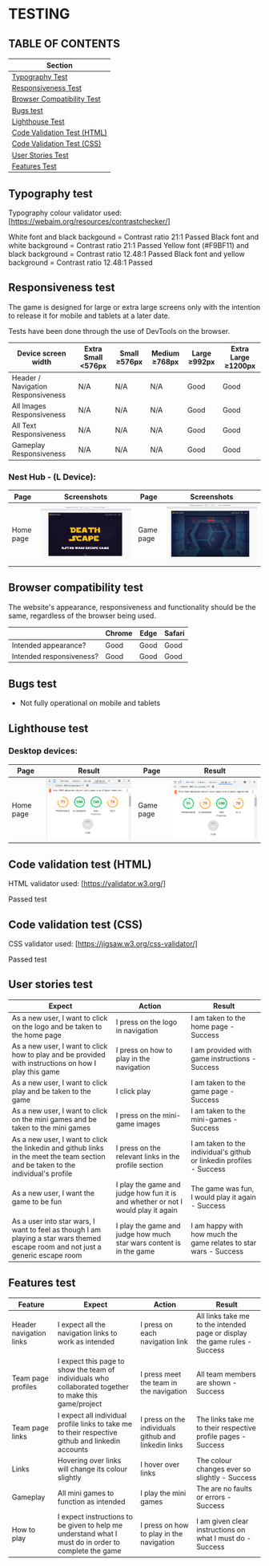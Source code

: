 # TESTING

## TABLE OF CONTENTS
| Section |
| --- |
| [Typography Test](#typography-test) |
| [Responsiveness Test](#responsiveness-test) |
| [Browser Compatibility Test](#browser-compatibility-test) |
| [Bugs test](#bugs-test) |
| [Lighthouse Test](#lighthouse-test) |
| [Code Validation Test (HTML)](#code-validation-test-html) |
| [Code Validation Test (CSS)](#code-validation-test-css) |
| [User Stories Test](#user-stories-test) |
| [Features Test](#features-test) |

## Typography test
Typography colour validator used: [https://webaim.org/resources/contrastchecker/]

White font and black backgound = Contrast ratio 21:1 Passed
Black font and white background = Contrast ratio 21:1 Passed
Yellow font (#F9BF11) and black background = Contrast ratio 12.48:1 Passed
Black font and yellow background = Contrast ratio 12.48:1 Passed

## Responsiveness test
The game is designed for large or extra large screens only with the intention to release it for mobile and tablets at a later date.

Tests have been done through the use of DevTools on the browser.

| Device screen width | Extra Small <576px | Small ≥576px | Medium ≥768px | Large ≥992px | Extra Large ≥1200px |
| --- | --- | --- | --- | --- | --- |
| Header / Navigation Responsiveness | N/A | N/A | N/A | Good | Good |
| All Images Responsiveness | N/A | N/A | N/A | Good | Good |
| All Text Responsiveness | N/A | N/A | N/A | Good | Good |
| Gameplay Responsiveness | N/A | N/A | N/A | Good | Good |

### Nest Hub - (L Device):
| Page | Screenshots | Page | Screenshots |
| --- | --- | --- | --- |
| Home page | ![nest-hub-home](docs/wireframes-and-testing/next-hub-home.png) | Game page | ![nest-hub-game](docs/wireframes-and-testing/next-hub-game.png) |

## Browser compatibility test
The website's appearance, responsiveness and functionality should be the same, regardless of the browser being used.

|   | Chrome | Edge | Safari | 
| --- | --- | --- | --- |
| Intended appearance? | Good | Good | Good |
| Intended responsiveness? | Good | Good | Good | 

## Bugs test
- Not fully operational on mobile and tablets

## Lighthouse test
### Desktop devices:
| Page | Result | Page | Result |
| --- | --- | --- | --- |
| Home page | ![home-lighthouse](docs/wireframes-and-testing/home-lighthouse.png) | Game page | ![game-lighthouse](docs/wireframes-and-testing/game-lighthouse.png) |

## Code validation test (HTML)
HTML validator used: [https://validator.w3.org/]

Passed test

## Code validation test (CSS)
CSS validator used: [https://jigsaw.w3.org/css-validator/]

Passed test

## User stories test
| Expect | Action | Result |
| --- | --- | --- |
| As a new user, I want to click on the logo and be taken to the home page | I press on the logo in navigation | I am taken to the home page - Success |
| As a new user, I want to click how to play and be provided with instructions on how I play this game | I press on how to play in the navigation | I am provided with game instructions - Success |
| As a new user, I want to click play and be taken to the game | I click play | I am taken to the game page - Success |
| As a new user, I want to click on the mini games and be taken to the mini games | I press on the mini-game images | I am taken to the mini-games - Success |
| As a new user, I want to click the linkedin and github links in the meet the team section and be taken to the individual's profile | I press on the relevant links in the profile section | I am taken to the individual's github or linkedin profiles - Success |
| As a new user, I want the game to be fun | I play the game and judge how fun it is and whether or not I would play it again | The game was fun, I would play it again - Success |
| As a user into star wars, I want to feel as though I am playing a star wars themed escape room and not just a generic escape room | I play the game and judge how much star wars content is in the game | I am happy with how much the game relates to star wars - Success |

## Features test
| Feature | Expect | Action | Result |
| --- | --- | --- | --- |
| Header navigation links | I expect all the navigation links to work as intended | I press on each navigation link | All links take me to the intended page or display the game rules - Success |
| Team page profiles | I expect this page to show the team of individuals who collaborated together to make this game/project | I press meet the team in the navigation | All team members are shown - Success |
| Team page links | I expect all individual profile links to take me to their respective github and linkedin accounts | I press on the individuals github and linkedin links | The links take me to their respective profile pages - Success |
| Links | Hovering over links will change its colour slightly | I hover over links | The colour changes ever so slightly - Success |
| Gameplay | All mini games to function as intended | I play the mini games | The are no faults or errors - Success |
| How to play | I expect instructions to be given to help me understand what I must do in order to complete the game | I press on how to play in the navigation | I am given clear instructions on what I must do - Success |